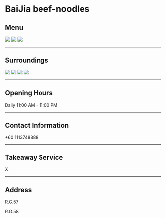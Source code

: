# BaiJia beef-noodles

## Menu

<div class="image-slide">
<img src="https://img.xmummap.com/G_baijia_menu1.webp">
<img src="https://img.xmummap.com/G_baijia_menu2.webp">
<img src="https://img.xmummap.com/G_baijia_menu3.webp">
</div>

---

## Surroundings

<div class="image-slide">
<img src="https://img.xmummap.com/G_baijia_surd1.webp">
<img src="https://img.xmummap.com/G_baijia_surd2.webp">
<img src="https://img.xmummap.com/G_baijia_surd3.webp">
<img src="https://img.xmummap.com/G_baijia_surd4.webp">
</div>

---

## Opening Hours

Daily 11:00 AM - 11:00 PM

---

## Contact Information

+60 1113748888

---

## Takeaway Service

X

---

## Address

R.G.57

R.G.58
